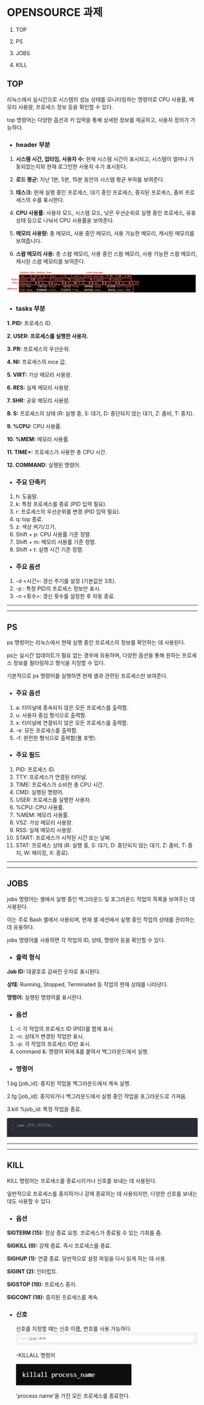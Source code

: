 # OPENSOURCE 과제

1. TOP

2. PS

3. JOBS

4. KILL
 

## **TOP**
리눅스에서 실시간으로 시스템의 성능 상태를 모니터링하는 명령어로 CPU 사용률, 메모리 사용량, 프로세스 정보 등을 확인할 수 있다. 

top 명령어는 다양한 옵션과 키 입력을 통해 상세한 정보를 제공하고, 사용자 정의가 가능하다.




- ### header 부분


1. **시스템 시간, 업타임, 사용자 수:**
   현재 시스템 시간이 표시되고, 시스템이 얼마나 가동되었는지와 현재 로그인한 사용자 수가 표시된다.

2. **로드 평균:**
   지난 1분, 5분, 15분 동안의 시스템 평균 부하를 보여준다.

3. **태스크:**
   현재 실행 중인 프로세스, 대기 중인 프로세스, 중지된 프로세스, 좀비 프로세스의 수를 표시한다.

4. **CPU 사용률:**
   사용자 모드, 시스템 모드, 낮은 우선순위로 실행 중인 프로세스, 유휴 상태 등으로 나눠서 CPU 사용률을 보여준다.

5. **메모리 사용량:**
   총 메모리, 사용 중인 메모리, 사용 가능한 메모리, 캐시된 메모리를 보여줍니다.
   
6. **스왑 메모리 사용:**
   총 스왑 메모리, 사용 중인 스왑 메모리, 사용 가능한 스왑 메모리, 캐시된 스왑 메모리를 보여준다.

![poster](./rrg.png)




* ### tasks 부분
**1. PID:** 프로세스 ID.


**2. USER: 프로세스를 실행한 사용자.**


**3. PR:** 프로세스의 우선순위.


**4. NI:** 프로세스의 nice 값.


**5. VIRT:** 가상 메모리 사용량.


**6. RES:** 실제 메모리 사용량.


**7. SHR:** 공유 메모리 사용량.


**8. S:** 프로세스의 상태 (R: 실행 중, S: 대기, D: 중단되지 않는 대기, Z: 좀비, T: 중지).


**9. %CPU:** CPU 사용률.


**10. %MEM:** 메모리 사용률.


**11. TIME+:** 프로세스가 사용한 총 CPU 시간.


**12. COMMAND:** 실행된 명령어.



- ### 주요 단축키
1. h: 도움말.
2. k: 특정 프로세스를 종료 (PID 입력 필요).
3. r: 프로세스의 우선순위를 변경 (PID 입력 필요).
4. q: top 종료.
5. z: 색상 켜기/끄기.
6. Shift + p: CPU 사용률 기준 정렬.
7. Shift + m: 메모리 사용률 기준 정렬.
8. Shift + t: 실행 시간 기준 정렬.



- ### 주요 옵션
1. -d <시간>: 갱신 주기를 설정 (기본값은 3초).
2. -p <PID>: 특정 PID의 프로세스 정보만 표시.
3. -n <횟수>: 갱신 횟수를 설정한 후 자동 종료.



* * *
* * *

## **PS**


ps 명령어는 리눅스에서 현재 실행 중인 프로세스의 정보를 확인하는 데 사용된다. 

ps는 실시간 업데이트가 필요 없는 경우에 유용하며, 다양한 옵션을 통해 원하는 프로세스 정보를 필터링하고 형식을 지정할 수 있다. 

기본적으로 ps 명령어를 실행하면 현재 셸과 관련된 프로세스만 보여준다.



- ### 주요 옵션
1. a: 터미널에 종속되지 않은 모든 프로세스를 출력함.
2. u: 사용자 중심 형식으로 출력함.
3. x: 터미널에 연결되지 않은 모든 프로세스를 출력함.
4. -e: 모든 프로세스를 출력함.
5. -f: 완전한 형식으로 출력함(풀 포맷).


- ### 주요 필드
1. PID: 프로세스 ID.
2. TTY: 프로세스가 연결된 터미널.
3. TIME: 프로세스가 소비한 총 CPU 시간.
4. CMD: 실행된 명령어.
5. USER: 프로세스를 실행한 사용자.
6. %CPU: CPU 사용률.
7. %MEM: 메모리 사용률.
8. VSZ: 가상 메모리 사용량.
9. RSS: 실제 메모리 사용량.
10. START: 프로세스가 시작된 시간 또는 날짜.
11. STAT: 프로세스 상태 (R: 실행 중, S: 대기, D: 중단되지 않는 대기, Z: 좀비, T: 중지, W: 페이징, X: 종료).


* * *
* * *


## **JOBS**
jobs 명령어는 셸에서 실행 중인 백그라운드 및 포그라운드 작업의 목록을 보여주는 데 사용된다. 

이는 주로 Bash 셸에서 사용되며, 현재 셸 세션에서 실행 중인 작업의 상태를 관리하는 데 유용하다. 

jobs 명령어를 사용하면 각 작업의 ID, 상태, 명령어 등을 확인할 수 있다.



- ### 출력 형식
**Job ID:** 대괄호로 감싸진 숫자로 표시된다.


**상태:** Running, Stopped, Terminated 등 작업의 현재 상태를 나타낸다.


**명령어:** 실행된 명령어를 표시한다.


- ### 옵션
1. -l: 각 작업의 프로세스 ID (PID)를 함께 표시.
2. -n: 상태가 변경된 작업만 표시.
3. -p: 각 작업의 프로세스 ID만 표시.
4. command &: 명령어 뒤에 &를 붙여서 백그라운드에서 실행.


- ### 명령어
1.bg [job_id]: 중지된 작업을 백그라운드에서 계속 실행.

2.fg [job_id]: 중지되거나 백그라운드에서 실행 중인 작업을 포그라운드로 가져옴.

3.kill %job_id: 특정 작업을 종료.

![poster](./jobs.png)


* * *
* * *

## **KILL**

KILL 명렁어는 프로세스를 종료시키거나 신호를 보내는 데 사용된다. 

일반적으로 프로세스를 중지하거나 강제 종료하는 데 사용되지만, 다양한 신호를 보내는 데도 사용할 수 있다.


- ### 옵션
**SIGTERM (15):** 정상 종료 요청. 프로세스가 종료될 수 있는 기회를 줌.

**SIGKILL (9):** 강제 종료. 즉시 프로세스를 종료.

**SIGHUP (1):** 연결 종료. 일반적으로 설정 파일을 다시 읽게 하는 데 사용.

**SIGINT (2):** 인터럽트.

**SIGSTOP (19):** 프로세스 중지.

**SIGCONT (18):** 중지된 프로세스를 계속.


- ### 신호
  신호를 지정할 때는 신호 이름, 번호를 사용 가능하다.
  ![poster](./KILL.png)



  -KILLALL 명령어


  ![poster](./ALLKILL.png)


  'process name'을 가진 모든 프로세스를 종료한다.
  

